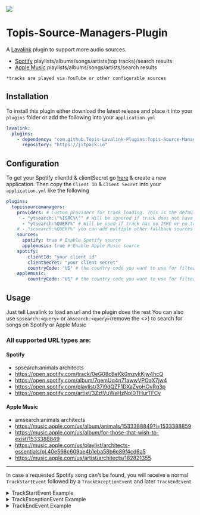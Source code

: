 [![](https://jitpack.io/v/Topis-Lavalink-Plugins/Topis-Source-Managers-Plugin.svg)](https://jitpack.io/#Topis-Lavalink-Plugins/Topis-Source-Managers-Plugin)

# Topis-Source-Managers-Plugin 

A [Lavalink](https://github.com/freyacodes/Lavalink) plugin to support more audio sources.
* [Spotify](https://www.spotify.com) playlists/albums/songs/artists(top tracks)/search results
* [Apple Music](https://www.apple.com/apple-music/) playlists/albums/songs/artists/search results

`*tracks are played via YouTube or other configurable sources`


## Installation

To install this plugin either download the latest release and place it into your `plugins` folder or add the following into your `application.yml`

```yaml
lavalink:
  plugins:
    - dependency: "com.github.Topis-Lavalink-Plugins:Topis-Source-Managers-Plugin:vx.x.x" # replace vx.x.x with the latest release tag!
      repository: "https://jitpack.io"
```

## Configuration

To get your Spotify clientId & clientSecret go [here](https://developer.spotify.com/dashboard/applications) & create a
new application. Then copy the `Client ID` & `Client Secret` into your `application.yml` like the following

```yaml
plugins:
  topissourcemanagers:
    providers: # Custom providers for track loading. This is the default
      - "ytsearch:\"%ISRC%\"" # Will be ignored if track does not have an ISRC. See https://en.wikipedia.org/wiki/International_Standard_Recording_Code
      - "ytsearch:%QUERY%" # Will be used if track has no ISRC or no track could be found for the ISRC
    # - "scsearch:%QUERY%" you can add multiple other fallback sources here
    sources:
      spotify: true # Enable Spotify source
      applemusic: true # Enable Apple Music source
    spotify:
        clientId: "your client id"
        clientSecret: "your client secret"
        countryCode: "US" # the country code you want to use for filtering the artists top tracks. See https://en.wikipedia.org/wiki/ISO_3166-1_alpha-2
    applemusic:
        countryCode: "US" # the country code you want to use for filtering the artists top tracks and language. See https://en.wikipedia.org/wiki/ISO_3166-1_alpha-2
```

## Usage

Just tell Lavalink to load an url and the plugin does the rest
You can also use `spsearch:<query>` or `amsearch:<query>`(remove the <>) to search for songs on Spotify or Apple Music

### All supported URL types are:

#### Spotify
* spsearch:animals architects
* https://open.spotify.com/track/0eG08cBeKk0mzykKjw4hcQ
* https://open.spotify.com/album/7qemUq4n71awwVPOaX7jw4
* https://open.spotify.com/playlist/37i9dQZF1DXaZvoHOvRg3p
* https://open.spotify.com/artist/3ZztVuWxHzNpl0THurTFCv

#### Apple Music
* amsearch:animals architects
* https://music.apple.com/us/album/animals/1533388849?i=1533388859
* https://music.apple.com/us/album/for-those-that-wish-to-exist/1533388849
* https://music.apple.com/us/playlist/architects-essentials/pl.40e568c609ae4b1eba58b6e89f4cd6a5
* https://music.apple.com/us/artist/architects/182821355

---

In case a requested Spotify song can't be found, you will receive a normal `TrackStartEvent`
followed by a `TrackExceptionEvent` and later `TrackEndEvent`

<details>
<summary>TrackStartEvent Example</summary>

```json
{
  "op": "event",
  "type": "TrackStartEvent",
  "guildId": "730879265956167740",
  "track": "QAAAdwIADTMyNTM0NmI0NTZiNTYAEDc0NXY5NjQ4OTY3dmI0ODkAAAAAAAO9CAALamRXaEpjcnJqUXMAAQAraHR0cHM6Ly93d3cueW91dHViZS5jb20vd2F0Y2g/dj1qZFdoSmNycmpRcwAHc3BvdGlmeQAAAAAAA7ok"
}
```

</details>

<details>
<summary>TrackExceptionEvent Example</summary>

```json
{
  "op": "event",
  "type": "TrackExceptionEvent",
  "guildId": "730879265956167740",
  "track": "QAAAdwIADTMyNTM0NmI0NTZiNTYAEDc0NXY5NjQ4OTY3dmI0ODkAAAAAAAO9CAALamRXaEpjcnJqUXMAAQAraHR0cHM6Ly93d3cueW91dHViZS5jb20vd2F0Y2g/dj1qZFdoSmNycmpRcwAHc3BvdGlmeQAAAAAAA7ok",
  "error": "Something broke when playing the track.",
  "exception": {
    "severity": "COMMON",
    "cause": "com.github.topislavalinkplugins.topissourcemanagers.TrackNotFoundException: No matching track found",
    "message": "Something broke when playing the track."
  }
}
```

</details>

<details>
<summary>TrackEndEvent Example</summary>

```json
{
  "op": "event",
  "reason": "CLEANUP",
  "type": "TrackEndEvent",
  "guildId": "730879265956167740",
  "track": "QAAAdwIADTMyNTM0NmI0NTZiNTYAEDc0NXY5NjQ4OTY3dmI0ODkAAAAAAAO9CAALamRXaEpjcnJqUXMAAQAraHR0cHM6Ly93d3cueW91dHViZS5jb20vd2F0Y2g/dj1qZFdoSmNycmpRcwAHc3BvdGlmeQAAAAAAA7ok"
}
```

</details>
